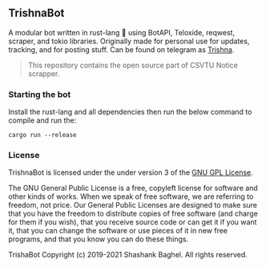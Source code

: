 ## TrishnaBot

A modular bot written in rust-lang 🦀 using BotAPI, Teloxide, reqwest, scraper, and tokio libraries. Originally made for personal use for updates, tracking, and for posting stuff. Can be found on telegram as [Trishna](https://t.me/Trishna_Bot).

> This repository contains the open source part of CSVTU Notice scrapper.

### Starting the bot

Install the rust-lang and all dependencies then run the below command to compile and run the:

```
cargo run --release
```

### License

TrishnaBot is licensed under the under version 3 of the [GNU GPL License](https://github.com/radcolor/trishna/blob/master/LICENSE).

The GNU General Public License is a free, copyleft license for software and other kinds of works. When we speak of free software, we are referring to freedom, not price. Our General Public Licenses are designed to make sure that you have the freedom to distribute copies of free software (and charge for them if you wish), that you receive source code or can get it if you want it, that you can change the software or use pieces of it in new free programs, and that you know you can do these things.

TrishaBot Copyright (c) 2019-2021 Shashank Baghel. All rights reserved.

